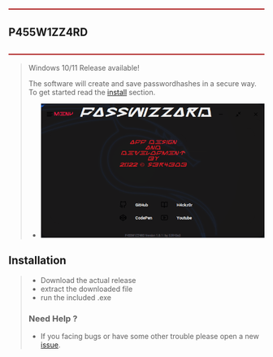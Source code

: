 
[![-----------------------------------------------------](https://github.com/sera619/sera619/blob/main/coloredred.png?raw=true)](#-)

## P455W1ZZ4RD ##

[![-----------------------------------------------------](https://github.com/sera619/sera619/blob/main/coloredred.png?raw=true)](#-)

> Windows 10/11 Release available!
>
> The software will create and save passwordhashes in a secure way.
> To get started read the [install](#Installation) section.
>  
>
> - ![55](assets/Screenshot%202022-03-31%20212627.png)
>

## Installation ##

> - Download the actual release
> - extract the downloaded file
> - run the included .exe
>
>### Need Help ? ###
>
> - If you facing bugs or have some other trouble please open a new [issue](https://github.com/sera619/PassWizzard-GUI/issues).
>